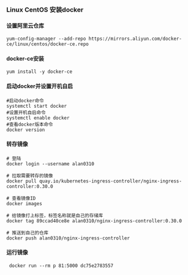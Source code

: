 ### Linux CentOS 安装docker



#### 设置阿里云仓库

```shell
yum-config-manager --add-repo https://mirrors.aliyun.com/docker-ce/linux/centos/docker-ce.repo
```



#### docker-ce安装

```shel
yum install -y docker-ce
```



#### 启动docker并设置开机自启

```she
#启动docker命令
systemctl start docker
#设置开机自启命令
systemctl enable docker
#查看docker版本命令
docker version
```



#### 转存镜像

```she
# 登陆
docker login --username alan0310

# 拉取需要转存的镜像
docker pull quay.io/kubernetes-ingress-controller/nginx-ingress-controller:0.30.0

# 查看镜像ID
docker images

# 给镜像打上标签，标签名称就是自己的存储库
docker tag 89ccad40ce8e alan0310/nginx-ingress-controller:0.30.0

# 推送到自己的仓库
docker push alan0310/nginx-ingress-controller
```



#### 运行镜像

```shell
 docker run --rm p 81:5000 dc75e2783557
```

